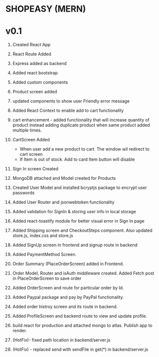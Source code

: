 # SHOPEASY (MERN)

# v0.1

1. Created React App
2. React Route Added
3. Express added as backend
4. Added react bootstrap
5. Added custom components
6. Product screen added
7. updated components to show user Friendly error message
8. Added React Context to enable add to cart functionality

9. cart enhancement - added functionality that will increase quantity of product instead adding duplicate product when same product added multiple times.

10. CartScreen Added

    - When user add a new product to cart. The window wil redirect to cart screen
    - If Item is out of stock. Add to card Item button will disable

11. Sign In screen Created

12. MongoDB attached and Model created for Products

13. Created User Model and installed bcryptjs package to encrypt user passwords

14. Added User Router and jsonwebtoken functionality

15. Added validation for SignIn & storing user info in local storage

16. Added react-toastify module for better visual error in Sign In page

17. Added Shipping screen and CheckoutSteps component. Also updated store.js, index.css and store.js

18. Added SignUp screen in frontend and signup route in backend

19. Added PaymentMethod Screen.

20. Order Summary (PlaceOrderScreen) added in Frontend.

21. Order Model, Router and isAuth middleware created. Added Fetch post in PlaceOrderScreen to save order

22. Added OrderScreen and route for particular order by Id.

23. Added Paypal package and pay by PayPal functionality.

24. Added order histroy screen and its route in backend.

25. Added ProfileScreen and backend route to view and update profile.

26. build react for production and attached mongo to atlas. Publish app to render.

27. (HotFix)- fixed path location in backend/server.js

28. (HotFix) - replaced send with sendFile in get(*) in backend/server.js